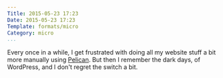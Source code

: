 ```yaml
---
Title: 2015-05-23 17:23
Date: 2015-05-23 17:23
Template: formats/micro
Category: micro
...
```


Every once in a while, I get frustrated with doing all my website stuff a bit
more manually using [Pelican]. But then I remember the dark days, of WordPress,
and I don't regret the switch a bit.

[Pelican]: http://docs.getpelican.com/en/3.5.0/